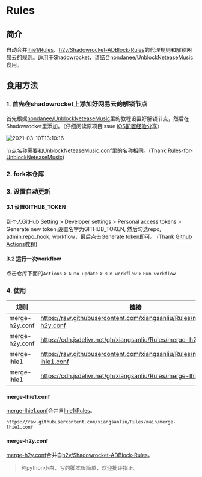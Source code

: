 # Rules

## 简介

自动合并[lhie1/Rules](https://github.com/lhie1/Rules)、[h2y/Shadowrocket-ADBlock-Rules](https://github.com/h2y/Shadowrocket-ADBlock-Rules)的代理规则和解锁网易云的规则。适用于Shadowrocket，请结合[nondanee/UnblockNeteaseMusic](https://github.com/nondanee/UnblockNeteaseMusic)食用。

## 食用方法

### 1. 首先在shadowrocket上添加好网易云的解锁节点

首先根据[nondanee/UnblockNeteaseMusic](https://github.com/nondanee/UnblockNeteaseMusic)里的教程设置好解锁节点，然后在Shadowrocket里添加。（仔细阅读原项目issue [iOS配置经验分享](https://github.com/nondanee/UnblockNeteaseMusic/issues/368)）

![2021-03-10T13:10:16](https://cdn.jsdelivr.net/gh/xiangsanliu/images@master/uPic/2021-03-10T13:10:16.jpeg)

节点名称需要和[UnblockNeteaseMusic.conf](UnblockNeteaseMusic.conf)里的名称相同。(Thank [Rules-for-UnblockNeteaseMusic](https://github.com/DesperadoJ/Rules-for-UnblockNeteaseMusic))

### 2. fork本仓库

### 3. 设置自动更新

#### 3.1 设置GITHUB_TOKEN
到个人GitHub Setting > Developer settings > Personal access tokens > Generate new token,设置名字为GITHUB_TOKEN, 然后勾选repo, admin:repo_hook, workflow，最后点击Generate token即可。 (Thank [Github Actions教程](https://cloud.tencent.com/developer/article/1643440))

#### 3.2 运行一次workflow

点击仓库下面的`Actions` > `Auto update` > `Run workflow` > `Run workflow`

### 4. 使用

| 规则           | 链接                                                                      | 备注       |
| -------------- | ------------------------------------------------------------------------- | ---------- |
| merge-h2y.conf | https://raw.githubusercontent.com/xiangsanliu/Rules/main/merge-h2y.conf   | github raw |
| merge-h2y.conf | https://cdn.jsdelivr.net/gh/xiangsanliu/Rules/merge-h2y.conf              | cdn 加速   |
| merge-lhie1    | https://raw.githubusercontent.com/xiangsanliu/Rules/main/merge-lhie1.conf | github raw |
| merge-lhie1    | https://cdn.jsdelivr.net/gh/xiangsanliu/Rules/merge-lhie1.conf            | cdn 加速   |

#### merge-lhie1.conf

[merge-lhie1.conf](merge-lhie1.conf)合并自[lhie1/Rules](https://github.com/lhie1/Rules)。

```
https://raw.githubusercontent.com/xiangsanliu/Rules/main/merge-lhie1.conf
```


#### merge-h2y.conf

[merge-h2y.conf](merge-h2y.conf)合并自[h2y/Shadowrocket-ADBlock-Rules](https://github.com/h2y/Shadowrocket-ADBlock-Rules)。





> 纯python小白，写的脚本很简单，欢迎批评指正。

